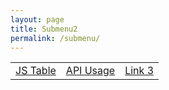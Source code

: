 ```yaml
---
layout: page
title: Submenu2
permalink: /submenu/
---
```


<html>
    <table>
        <tbody>
    <tr>
        <td>
        <a href="{{site.baseurl}}/submenu/js-trial-and-error">JS Table</a>
        </td>
        <td>
        <a href="{{site.baseurl}}/submenu2/APIUsage">API Usage</a>
        </td>
        <td>
        <a href="#">Link 3</a>
        </td>
    </tr>
        </tbody>
    </table>